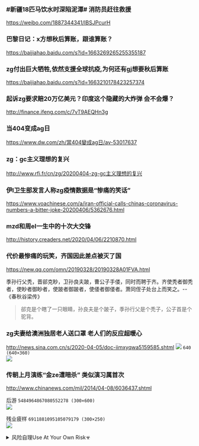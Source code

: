 ### #新疆18匹马饮水时深陷泥潭# 消防员赶往救援
https://weibo.com/1887344341/IBSJPcurH

### 巴黎日记：x方想秋后算账，跟谁算账？
https://baijiahao.baidu.com/s?id=1663269265255355187

### zg付出巨大牺牲,依然支援全球抗疫,为何还有gj想要秋后算账
https://baijiahao.baidu.com/s?id=1663210178423257374

### 起诉zg要求赔20万亿美元？印度这个隐藏的大炸弹 会不会爆？
http://finance.ifeng.com/c/7vT9AEQHn3g

### 当404变成ag日
https://www.dw.com/zh/當404變成ag日/av-53017637

### zg：gc主义理想的复兴
http://www.rfi.fr/cn/zg/20200404-zg-gc主义理想的复兴

### 伊l卫生部发言人称zg疫情数据是“惨痛的笑话”
https://www.voachinese.com/a/iran-official-calls-chinas-coronavirus-numbers-a-bitter-joke-20200406/5362676.html

### mzd和周el一生中的十次大交锋
http://history.creaders.net/2020/04/06/2210870.html

### 代价最惨痛的玩笑，齐国因此差点被灭了国
https://new.qq.com/omn/20190328/20190328A01FVA.html

季孙行父秃，晋郤克眇，卫孙良夫跛，曹公子手偻，同时而聘于齐。齐使秃者御秃者，使眇者御眇者，使跛者御跛者，使偻者御偻者。萧同侄子处台上而笑之。--《春秋谷梁传》
>郤克是个瞎了一只眼睛，孙良夫是个跛子，季孙行父是个秃子，公子首是个驼背。

### zg夫妻给澳洲独居老人送口罩 老人们的反应超暖心
http://news.sina.com.cn/s/2020-04-05/doc-iimxyqwa5159585.shtml
![](https://pic.bkcimg.com/uploads/image/202004/06/16_05577bfa74dc38d3d24124d8c80da36f.jpg)
`640 (640×360)`<br>
![](https://mmbiz.qpic.cn/mmbiz_jpg/FOIFE6aPjPJZwIpm2OgKicDeMWibLrqNyLk9c3JDgKAkC0jCwMYiao87uDlU7SmaQl609STXMgDrXkOCPHtsuOpdQ/)

### 传朝上月演练“金ze遭暗杀” 类似演习属首次
http://www.chinanews.com/mil/2014/04-08/6036437.shtml

后游
`5484964867080552278 (300×600)`<br>
![](https://tpc.googlesyndication.com/simgad/5484964867080552278?sqp=4sqPyQQ7QjkqNxABHQAAtEIgASgBMAk4A0DwkwlYAWBfcAKAAQGIAQGdAQAAgD-oAQGwAYCt4gS4AV_FAS2ynT4&rs=AOga4qmi0DhTCKpT3rAxu8nwF7t4LQYMeQ)

残业疲样
`6911881095105079179 (300×250)`<br>
![](https://tpc.googlesyndication.com/simgad/6911881095105079179?sqp=4sqPyQQ7QjkqNxABHQAAtEIgASgBMAk4A0DwkwlYAWBfcAKAAQGIAQGdAQAAgD-oAQGwAYCt4gS4AV_FAS2ynT4)
<details><summary>风险自理Use At Your Own Risk☣</summary>

`EU-pnJLXYAA83th (690×1840)`<br>
![](https://pbs.twimg.com/media/EU-pnJLXYAA83th?format=jpg&name=orig)

`EU92qaeUYAAJj6h (1200×1198)`<br>
![](https://pbs.twimg.com/media/EU92qaeUYAAJj6h?format=jpg&name=orig)
</details>
